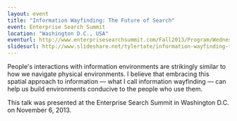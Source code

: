 ```yaml
---
layout: event
title: "Information Wayfinding: The Future of Search"
event: Enterprise Search Summit
location: "Washington D.C., USA"
eventurl: http://www.enterprisesearchsummit.com/Fall2013/Program/Wednesday.aspx
slidesurl: http://www.slideshare.net/tylertate/information-wayfinding-the-future-of-search
---
```


People's interactions with information environments are strikingly similar to how we navigate physical environments. I believe that embracing this spatial approach to information — what I call information wayfinding — can help us build environments conducive to the people who use them. 

This talk was presented at the Enterprise Search Summit in Washington D.C. on November 6, 2013.